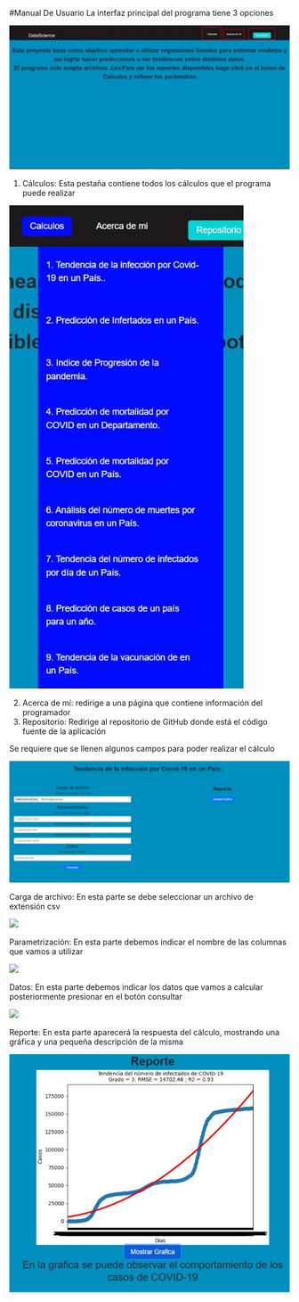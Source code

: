﻿#Manual De Usuario La interfaz principal del programa tiene 3 opciones  

![](Aspose.Words.ff3f45f9-e3c2-406f-babc-0dae6b577238.001.jpeg)

1. Cálculos: Esta pestaña contiene todos los cálculos que el programa puede realizar 

![](Aspose.Words.ff3f45f9-e3c2-406f-babc-0dae6b577238.002.jpeg)

2. Acerca de mí: redirige a una página que contiene información del programador 
2. Repositorio: Redirige al repositorio de GitHub donde está el código fuente de la aplicación 

Se requiere que se llenen algunos campos para poder realizar el cálculo 

![](Aspose.Words.ff3f45f9-e3c2-406f-babc-0dae6b577238.003.jpeg)

Carga de archivo: En esta parte se debe seleccionar un archivo de extensión csv 

![](Aspose.Words.ff3f45f9-e3c2-406f-babc-0dae6b577238.004.png)

Parametrización: En esta parte debemos indicar el nombre de las columnas que vamos a utilizar 

![](Aspose.Words.ff3f45f9-e3c2-406f-babc-0dae6b577238.005.png)

Datos: En esta parte debemos indicar los datos que vamos a calcular posteriormente presionar en el botón consultar 

![](Aspose.Words.ff3f45f9-e3c2-406f-babc-0dae6b577238.006.png)

Reporte: En esta parte aparecerá la respuesta del cálculo, mostrando una gráfica y una pequeña descripción de la misma 

![](Aspose.Words.ff3f45f9-e3c2-406f-babc-0dae6b577238.007.jpeg)
